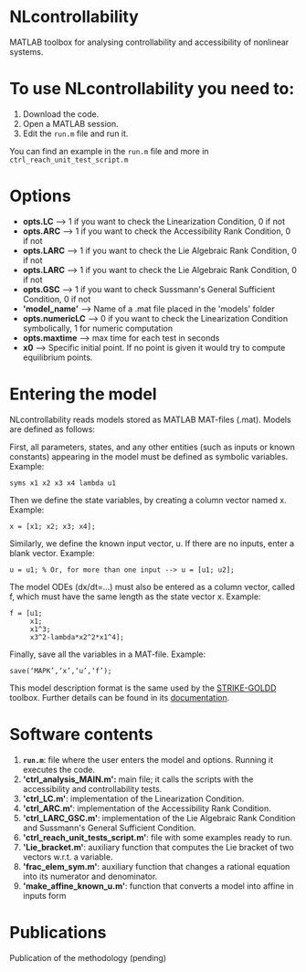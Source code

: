 # NLcontrollability
  MATLAB toolbox for analysing controllability and accessibility of nonlinear systems.


# To use NLcontrollability you need to:
  1. Download the code.
  2. Open a MATLAB session.
  3. Edit the `run.m` file and run it.

  You can find an example in the  `run.m` file and more in `ctrl_reach_unit_test_script.m`
    

# Options
   - **opts.LC**        --> 1 if you want to check the Linearization Condition, 0 if not
   - **opts.ARC**       --> 1 if you want to check the Accessibility Rank Condition, 0 if not
   - **opts.LARC**      --> 1 if you want to check the Lie Algebraic Rank Condition, 0 if not
   - **opts.LARC**      --> 1 if you want to check the Lie Algebraic Rank Condition, 0 if not
   - **opts.GSC**       --> 1 if you want to check Sussmann's General Sufficient Condition, 0 if not
   - **'model_name'**   --> Name of a .mat file placed in the 'models' folder
   - **opts.numericLC** --> 0 if you want to check the Linearization Condition symbolically, 1 for numeric computation
   - **opts.maxtime**   --> max time for each test in seconds
   - **x0**             --> Specific initial point. If no point is given it would try to compute equilibrium points.
      
               
# Entering the model
  NLcontrollability reads models stored as MATLAB MAT-files (.mat). Models are defined as follows:
  
  First, all parameters, states, and any other entities (such as inputs or known constants) appearing in the
  model must be defined as symbolic variables. Example:
  
	syms x1 x2 x3 x4 lambda u1
	
  Then we define the state variables, by creating a column vector named x. Example:
  
	x = [x1; x2; x3; x4];
	
  Similarly, we define the known input vector, u. If there are no inputs, enter a blank vector. Example:
  
	u = u1; % Or, for more than one input --> u = [u1; u2];
	
  The model ODEs (dx/dt=...) must also be entered as a column vector, called f, which must have the same
  length as the state vector x. Example:
  
	f = [u1;
	     x1;
	     x1^3;
	     x3^2-lambda*x2^2*x1^4];
		
  Finally, save all the variables in a MAT-file. Example:
  
  	save(‘MAPK’,‘x’,‘u’,‘f’);
  

  This model description format is the same used by the [STRIKE-GOLDD](https://github.com/afvillaverde/strike-goldd) toolbox. 
  Further details can be found in its [documentation](https://github.com/afvillaverde/strike-goldd/blob/master/STRIKE-GOLDD/doc/STRIKE-GOLDD_manual.pdf).

  
# Software contents
  1. **`run.m`**: file where the user enters the model and options. Running it executes the code.
  2. **'ctrl_analysis_MAIN.m':** main file; it calls the scripts with the accessibility and controllability tests.
  3. **'ctrl_LC.m'**: implementation of the Linearization Condition.
  4. **'ctrl_ARC.m'**: implementation of the Accessibility Rank Condition.
  5. **'ctrl_LARC_GSC.m'**: implementation of the Lie Algebraic Rank Condition and Sussmann's General Sufficient Condition.
  6. **'ctrl_reach_unit_tests_script.m'**: file with some examples ready to run.
  7. **'Lie_bracket.m'**: auxiliary function that computes the Lie bracket of two vectors w.r.t. a variable.
  8. **'frac_elem_sym.m'**: auxiliary function that changes a rational equation into its numerator and denominator.
  9. **'make_affine_known_u.m'**: function that converts a model into affine in inputs form


# Publications
  Publication of the methodology (pending)
